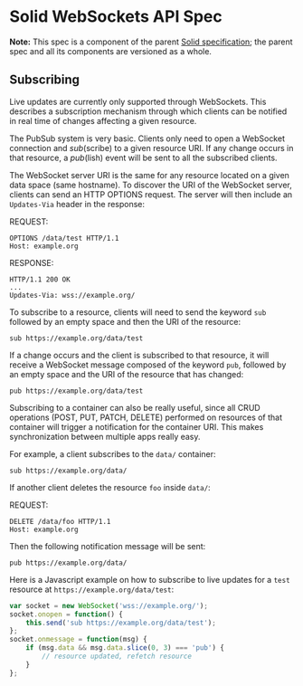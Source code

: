 # Solid WebSockets API Spec

**Note:** This spec is a component of the parent
[Solid specification](README.md); the parent spec and all its components are
versioned as a whole.

## Subscribing

Live updates are currently only supported through WebSockets. This describes a
subscription mechanism through which clients can be notified in real time of
changes affecting a given resource.

The PubSub system is very basic. Clients only need to open a WebSocket
connection and *sub*(scribe) to a given resource URI. If any change occurs in
that resource, a *pub*(lish) event will be sent to all the subscribed clients.

The WebSocket server URI is the same for any resource located on a given data
space (same hostname). To discover the URI of the WebSocket server, clients can
send an HTTP OPTIONS request. The server will then include an `Updates-Via` header in
the response:

REQUEST:

```http
OPTIONS /data/test HTTP/1.1
Host: example.org
```

RESPONSE:

```http
HTTP/1.1 200 OK
...
Updates-Via: wss://example.org/
```

To subscribe to a resource, clients will need to send the keyword `sub` followed
by an empty space and then the URI of the resource:

```
sub https://example.org/data/test
```

If a change occurs and the client is subscribed to that resource, it will
receive a WebSocket message composed of the keyword `pub`, followed by an empty
space and the URI of the resource that has changed:

```
pub https://example.org/data/test
```

Subscribing to a container can also be really useful, since all CRUD operations
(POST, PUT, PATCH, DELETE) performed on resources of that container will trigger
a notification for the container URI. This makes synchronization between
multiple apps really easy.

For example, a client subscribes to the `data/` container:

```
sub https://example.org/data/
```

If another client deletes the resource `foo` inside `data/`:

REQUEST:

```http
DELETE /data/foo HTTP/1.1
Host: example.org
```

Then the following notification message will be sent:

```
pub https://example.org/data/
```

Here is a Javascript example on how to subscribe to live updates for a `test`
resource at `https://example.org/data/test`:

```js
var socket = new WebSocket('wss://example.org/');
socket.onopen = function() {
	this.send('sub https://example.org/data/test');
};
socket.onmessage = function(msg) {
	if (msg.data && msg.data.slice(0, 3) === 'pub') {
        // resource updated, refetch resource
	}
};
```
